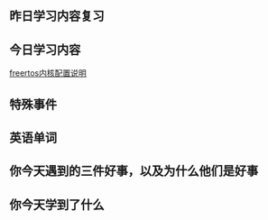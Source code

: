 ## 昨日学习内容复习
## 今日学习内容
[freertos内核配置说明](https://blog.csdn.net/feelinghappy/article/details/107929288)
## 特殊事件
## 英语单词
## 你今天遇到的三件好事，以及为什么他们是好事
## 你今天学到了什么